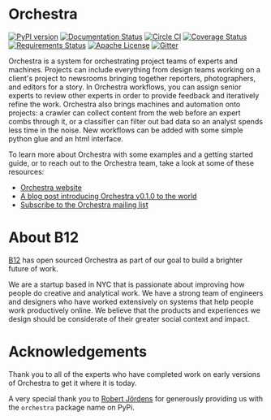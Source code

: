 # Orchestra

[![PyPI version](https://badge.fury.io/py/orchestra.svg?maxAge=2592000)](https://badge.fury.io/py/orchestra)
[![Documentation Status](https://readthedocs.org/projects/orchestra/badge/?version=latest)](http://orchestra.readthedocs.org/en/stable/?badge=latest)
[![Circle CI](https://circleci.com/gh/b12io/orchestra.svg?maxAge=2592000&style=shield)](https://circleci.com/gh/b12io/orchestra)
[![Coverage Status](https://coveralls.io/repos/github/b12io/orchestra/badge.svg?maxAge=2592000&branch=master)](https://coveralls.io/github/b12io/orchestra?branch=master)
[![Requirements Status](https://requires.io/github/b12io/orchestra/requirements.svg?maxAge=2592000)](https://requires.io/github/b12io/orchestra/requirements/)
[![Apache License](https://img.shields.io/pypi/l/orchestra.svg?maxAge=2592000)](https://github.com/b12io/orchestra/blob/master/LICENSE)
[![Gitter](https://img.shields.io/gitter/room/nwjs/nw.js.svg?maxAge=2592000)](https://gitter.im/b12io/orchestra)

Orchestra is a system for orchestrating project teams of experts and machines.
Projects can include everything from design teams working on a client's project
to newsrooms bringing together reporters, photographers, and editors for a
story. In Orchestra workflows, you can assign senior experts to review other
experts in order to provide feedback and iteratively refine the work.
Orchestra also brings machines and automation onto projects: a crawler can
collect content from the web before an expert combs through it, or a classifier
can filter out bad data so an analyst spends less time in the noise.  New
workflows can be added with some simple python glue and an html interface.

To learn more about Orchestra with some examples and a getting
started guide, or to reach out to the Orchestra team, take
a look at some of these resources:

* [Orchestra website](http://orchestra.b12.io)
* [A blog post introducing Orchestra v0.1.0 to the world](https://blog.b12.io/introducing-orchestra-23bace45d4a7)
* [Subscribe to the Orchestra mailing list](https://groups.google.com/forum/#!forum/orchestra-devel)

# About B12
[B12](http://b12.io/) has open sourced Orchestra as part
of our goal to build a brighter future of work.

We are a startup based in NYC that is passionate about improving how people do
creative and analytical work. We have a strong team of engineers and designers
who have worked extensively on systems that help people work productively
online. We believe that the products and experiences we design should be considerate of their greater social context and impact. 

# Acknowledgements
Thank you to all of the experts who have completed work on
early versions of Orchestra to get it where it is today.

A very special thank you to [Robert Jördens](https://github.com/jordens) for
generously providing us with the `orchestra` package name on PyPi.
